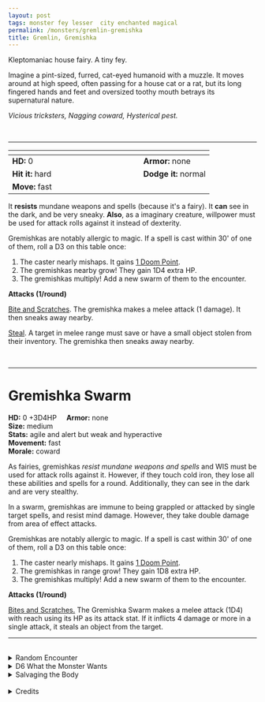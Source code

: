 ```yaml
---
layout: post
tags: monster fey lesser  city enchanted magical
permalink: /monsters/gremlin-gremishka
title: Gremlin, Gremishka
---
```


Kleptomaniac house fairy. A tiny fey.

Imagine a pint-sized, furred, cat-eyed humanoid with a muzzle. It moves around at high speed, often passing for a house cat or a rat, but its long fingered hands and feet and oversized toothy mouth betrays its supernatural nature.

_Vicious tricksters, Nagging coward, Hysterical pest._

<br>

---

|  <span style="display: inline-block; width:250px"></span>  |  |
| -------- | --------|
| **HD:** 0 | **Armor:** none |
| **Hit it:** hard    | **Dodge it:** normal  |
| **Move:** fast     |   | 

It **resists** mundane weapons and spells (because it's a fairy).
It **can** see in the dark, and be very sneaky.
**Also**, as a imaginary creature, willpower must be used for attack rolls against it instead of dexterity.

Gremishkas are notably allergic to magic. If a spell is cast within 30' of one of them, roll a D3 on this table once:

1. The caster nearly mishaps. It gains [1 Doom Point](/class/wizard#spells).
2. The gremishkas nearby grow! They gain 1D4 extra HP.
3. The gremishkas multiply! Add a new swarm of them to the encounter.

**Attacks (1/round)**

<ins>Bite and Scratches</ins>. The gremishka makes a melee attack (1 damage). It then sneaks away nearby.

<ins>Steal</ins>. A target in melee range must save or have a small object stolen from their inventory. The gremishka then sneaks away nearby.

<br>

---

# Gremishka Swarm

**HD:** 0 +3D4HP  &nbsp; &nbsp;  **Armor:** none <br>
**Size:** medium <br>
**Stats:** agile and alert but weak and hyperactive<br>
**Movement:** fast <br>
**Morale:** coward <br>

As fairies, gremishkas *resist mundane weapons and spells* and WIS must be used for attack rolls against it. However, if they touch cold iron, they lose all these abilities and spells for a round. Additionally, they can see in the dark and are very stealthy.

In a swarm, gremishkas are immune to being grappled or attacked by single target spells, and resist mind damage. However, they take double damage from area of effect attacks.

Gremishkas are notably allergic to magic. If a spell is cast within 30' of one of them, roll a D3 on this table once:

1. The caster nearly mishaps. It gains [1 Doom Point](/class/wizard#spells).
2. The gremishkas in range grow! They gain 1D8 extra HP.
3. The gremishkas multiply! Add a new swarm of them to the encounter.

**Attacks (1/round)**

<ins>Bites and Scratches.</ins> The Gremishka Swarm makes a melee attack (1D4) with reach using its HP as its attack stat. If it inflicts 4 damage or more in a single attack, it steals an object from the target.
<br>

---

<br>

<details markdown="1">
<summary>Random Encounter</summary>
1. **Monster:** 1D20 gremishkas or 1 gremishka swarm.
1. **Lair:** A hole in the wall or the floor. <br>    &nbsp; OR <br>    **Omen:** High-pitched hysterical cackles.
1. **Spoor:** Something falling from your bag, followed by a high-pitched cackle.
1. **Tracks:**  Bread crumbs.
1. **Trace:** Something has been stolen here.
1. **Trace:** A dead pet.
</details>

<details markdown="1">
<summary>D6 What the Monster Wants</summary>

1. To steal food.
1. To steal shinies.
2. To drive the adults of the house mad.
3. Foster a children uprising.
4. They are overpopulated, they need to move to a new house.
5. Wage war against dogs.
</details>

<details markdown="1">
<summary>Salvaging the Body</summary>

There is not much to do with the tiny naked body of a gremishka. Maybe an ugly fur coat could be made with the skin of 30 of them?

A wizard who manages to live in a house infected by gremishkas and ignore them for 7 days straight has the mad inspiration to write a spell with the word _kettle_ in it.
</details>

<br>

<details markdown="1">
<summary>Credits</summary>
The original gremishka comes from [Ravenloft](https://www.mojobob.com/roleplay/monstrousmanual/g/gremishk.html), and like many Ravenloft creatures, it is full of creepy flavor. For once, the [5e version](https://www.dndbeyond.com/posts/993-gremishka-terrify-spellcasters-with-these-tiny) made them even more interesting, adding OSR-style chaos to them. I tried to stay faithful to both.</details>
